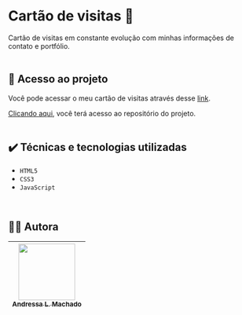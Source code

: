 # Cartão de visitas 📱

Cartão de visitas em constante evolução com minhas informações de contato e portfólio.
<br><br>

## 📁 Acesso ao projeto
Você pode acessar o meu cartão de visitas através desse [link](https://andressalmachado.github.io/cartao-de-visitas/).

[Clicando aqui](https://github.com/andressalmachado/cartao-de-visitas), você terá acesso ao repositório do projeto.
<br><br>

## ✔️ Técnicas e tecnologias utilizadas

- ``HTML5``
- ``CSS3``
- ``JavaScript``
<br>

## 👩‍💻 Autora

| [<img src="https://avatars.githubusercontent.com/u/31052821?v=4" width=115><br><sub>Andressa L. Machado</sub>](https://github.com/andressalmachado) |  
| :---: |
